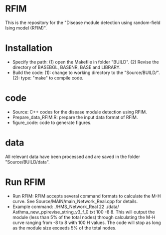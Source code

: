 # RFIM

This is the repository for the "Disease module detection using random-field Ising model (RFIM)".

# Installation
* Specify the path:  (1) open the Makefile in folder "BUILD". (2) Revise the directory of BASEBGL, BASENR, BASE and LIBRARY.
* Build the code: (1): change to working directory to the "Source/BUILD/". (2): type: "make" to compile code.

# code
* Source: C++ codes for the disease module detection using RFIM.
* Prepare_data_RFIM.R: prepare the input data format of RFIM.
* figure_code: code to generate figures.

# data
All relevant data have been processed and are saved in the folder "Source/BUILD/data".

# Run RFIM
* Run RFIM: RFIM accepts several command formats to calculate the M-H curve. See Source/MAIN/main_Network_Real.cpp for details.
* Example command: ./HMS_Network_Real 22 ./data/ Asthma_new_ppirevise_string_v3_f_0.txt 100 -8 8. This will output the module (less than 5% of the total nodes) through calculating the M-H curve ranging from -8 to 8 with 100 H values. The code will stop as long as the module size exceeds 5% of the total nodes.
